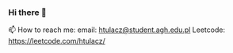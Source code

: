 ### Hi there 👋

📫 How to reach me: 
  email: htulacz@student.agh.edu.pl
Leetcode:
  https://leetcode.com/htulacz/
